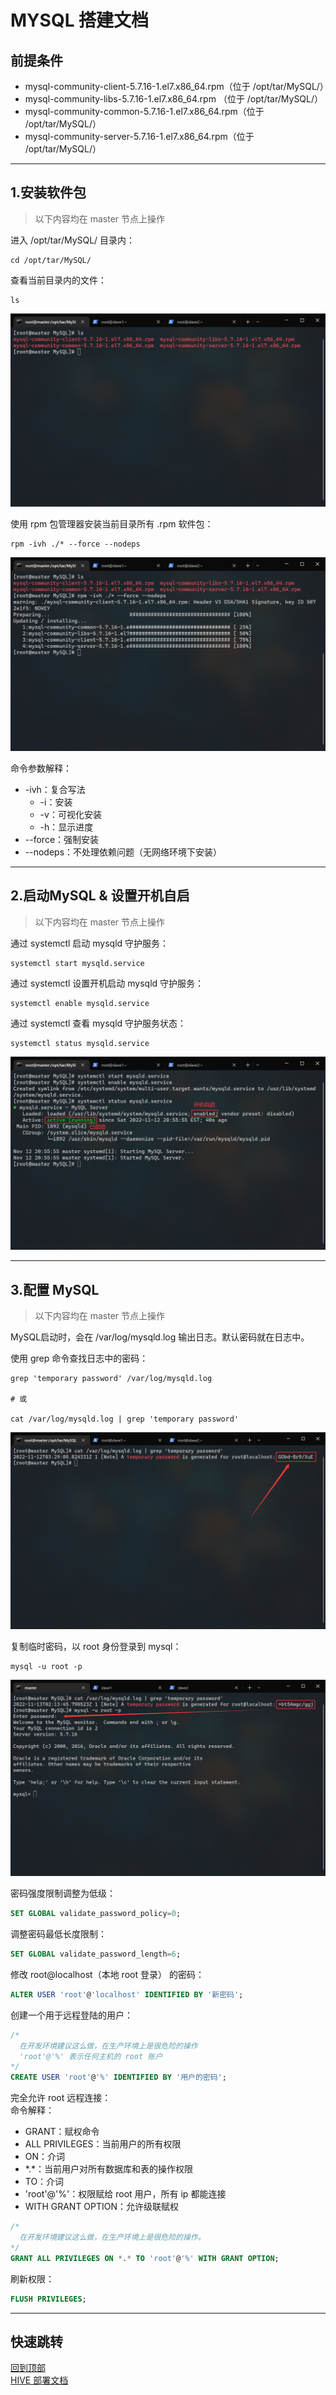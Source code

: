 # <span id="top">MYSQL 搭建文档</span>

## 前提条件
- mysql-community-client-5.7.16-1.el7.x86_64.rpm（位于 /opt/tar/MySQL/）
- mysql-community-libs-5.7.16-1.el7.x86_64.rpm  （位于 /opt/tar/MySQL/）
- mysql-community-common-5.7.16-1.el7.x86_64.rpm（位于 /opt/tar/MySQL/）
- mysql-community-server-5.7.16-1.el7.x86_64.rpm（位于 /opt/tar/MySQL/）

---

## 1.安装软件包
> 以下内容均在 master 节点上操作

进入 /opt/tar/MySQL/ 目录内：
``` shell
cd /opt/tar/MySQL/
```

查看当前目录内的文件：
``` shell
ls
```
![软件包列表](./images/2_1.png)

使用 rpm 包管理器安装当前目录所有 .rpm 软件包：
``` shell
rpm -ivh ./* --force --nodeps
```
![安装结果](./images/2_2.png)

命令参数解释：  
* -ivh：复合写法   
  * -i：安装
  * -v：可视化安装
  * -h：显示进度
* --force：强制安装
* --nodeps：不处理依赖问题（无网络环境下安装）

---

## 2.启动MySQL & 设置开机自启
> 以下内容均在 master 节点上操作

通过 systemctl 启动 mysqld 守护服务：
``` shell
systemctl start mysqld.service
```

通过 systemctl 设置开机启动 mysqld 守护服务：
``` shell
systemctl enable mysqld.service
```

通过 systemctl 查看 mysqld 守护服务状态：
``` shell
systemctl status mysqld.service
```
![操作结果](./images/3_1.png)

---

## 3.配置 MySQL
> 以下内容均在 master 节点上操作

MySQL启动时，会在 /var/log/mysqld.log 输出日志。默认密码就在日志中。  

使用 grep 命令查找日志中的密码：
``` shell
grep 'temporary password' /var/log/mysqld.log

# 或

cat /var/log/mysqld.log | grep 'temporary password'
```
![操作结果](./images/4_1.png)

复制临时密码，以 root 身份登录到 mysql：
``` shell
mysql -u root -p
```
![操作结果](./images/4_2.png)

密码强度限制调整为低级：
``` sql
SET GLOBAL validate_password_policy=0;
```

调整密码最低长度限制：
``` sql
SET GLOBAL validate_password_length=6;
```

修改 root@localhost（本地 root 登录） 的密码：
``` sql
ALTER USER 'root'@'localhost' IDENTIFIED BY '新密码';
```

创建一个用于远程登陆的用户：
``` sql
/*
  在开发环境建议这么做，在生产环境上是很危险的操作
  'root'@'%' 表示任何主机的 root 账户
*/
CREATE USER 'root'@'%' IDENTIFIED BY '用户的密码';
```

完全允许 root 远程连接：  
命令解释：
  - GRANT：赋权命令
  - ALL PRIVILEGES：当前用户的所有权限
  - ON：介词
  - \*.\*：当前用户对所有数据库和表的操作权限
  - TO：介词
  - 'root'@'%'：权限赋给 root 用户，所有 ip 都能连接
  - WITH GRANT OPTION：允许级联赋权
``` sql
/*
  在开发环境建议这么做，在生产环境上是很危险的操作。
*/
GRANT ALL PRIVILEGES ON *.* TO 'root'@'%' WITH GRANT OPTION;
```

刷新权限：
``` sql
FLUSH PRIVILEGES;
```

---

## 快速跳转
[回到顶部](#top)  
[HIVE 部署文档](../hive/README.md)
